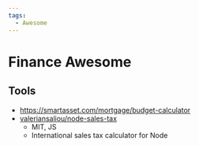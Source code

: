 ```yaml
---
tags:
  - Awesome
---
```


# Finance Awesome

## Tools

- https://smartasset.com/mortgage/budget-calculator
- [valeriansaliou/node-sales-tax](https://github.com/valeriansaliou/node-sales-tax)
  - MIT, JS
  - International sales tax calculator for Node

